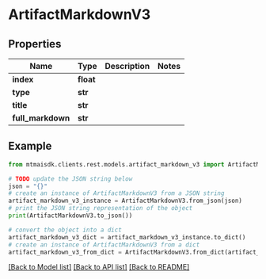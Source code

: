 # ArtifactMarkdownV3


## Properties

Name | Type | Description | Notes
------------ | ------------- | ------------- | -------------
**index** | **float** |  | 
**type** | **str** |  | 
**title** | **str** |  | 
**full_markdown** | **str** |  | 

## Example

```python
from mtmaisdk.clients.rest.models.artifact_markdown_v3 import ArtifactMarkdownV3

# TODO update the JSON string below
json = "{}"
# create an instance of ArtifactMarkdownV3 from a JSON string
artifact_markdown_v3_instance = ArtifactMarkdownV3.from_json(json)
# print the JSON string representation of the object
print(ArtifactMarkdownV3.to_json())

# convert the object into a dict
artifact_markdown_v3_dict = artifact_markdown_v3_instance.to_dict()
# create an instance of ArtifactMarkdownV3 from a dict
artifact_markdown_v3_from_dict = ArtifactMarkdownV3.from_dict(artifact_markdown_v3_dict)
```
[[Back to Model list]](../README.md#documentation-for-models) [[Back to API list]](../README.md#documentation-for-api-endpoints) [[Back to README]](../README.md)


